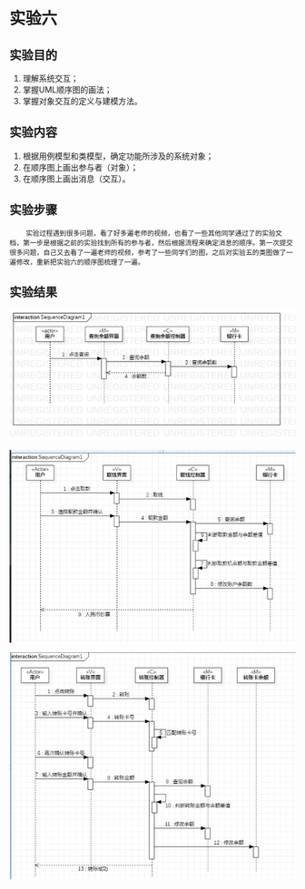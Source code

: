 # 实验六

## 实验目的

1. 理解系统交互；
2. 掌握UML顺序图的画法；
3. 掌握对象交互的定义与建模方法。

## 实验内容

1. 根据用例模型和类模型，确定功能所涉及的系统对象；
2. 在顺序图上画出参与者（对象）；
3. 在顺序图上画出消息（交互）。

## 实验步骤

        实验过程遇到很多问题，看了好多遍老师的视频，也看了一些其他同学通过了的实验文档，第一步是根据之前的实验找到所有的参与者，然后根据流程来确定消息的顺序。第一次提交很多问题，自己又去看了一遍老师的视频，参考了一些同学们的图，之后对实验五的类图做了一遍修改，重新把实验六的顺序图梳理了一遍。

## 实验结果

![查询余额顺序图](./model6_查询余额.jpg)

![取钱顺序图](./新model6_取钱.JPG)

![转账顺序图](./新model6_转账.JPG)